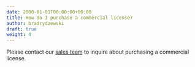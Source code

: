 ```yaml
---
date: 2000-01-01T00:00:00+00:00
title: How do I purchase a commercial license?
author: bradrydzewski
draft: true
weight: 4
---
```


Please contact our [sales team](mailto:sales@drone.io) to inquire
about purchasing a commercial license.